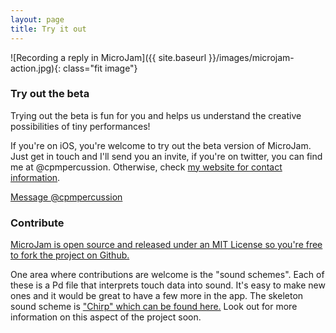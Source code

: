 ```yaml
---
layout: page
title: Try it out
---
```


![Recording a reply in MicroJam]({{ site.baseurl }}/images/microjam-action.jpg){: class="fit image"}

### Try out the beta

Trying out the beta is fun for you and helps us understand the creative possibilities of tiny performances!

If you're on iOS, you're welcome to try out the beta version of MicroJam. Just get in touch and I'll send you an invite, if you're on twitter, you can find me at @cpmpercussion. Otherwise, check [my website for contact information](http://www.mn.uio.no/ifi/english/people/aca/charlepm/).

<a href="https://twitter.com/messages/compose?recipient_id=13996052" class="twitter-dm-button" data-screen-name="cpmpercussion" data-show-count="false">Message @cpmpercussion</a><script async src="//platform.twitter.com/widgets.js" charset="utf-8"></script>

### Contribute

[MicroJam is open source and released under an MIT License so you're free to fork the project on Github.](https://github.com/cpmpercussion/microjam)

One area where contributions are welcome is the "sound schemes". Each of these is a Pd file that interprets touch data into sound. It's easy to make new ones and it would be great to have a few more in the app. The skeleton sound scheme is ["Chirp" which can be found here.](https://github.com/cpmpercussion/microjam/blob/master/synth/chirp.pd) Look out for more information on this aspect of the project soon.